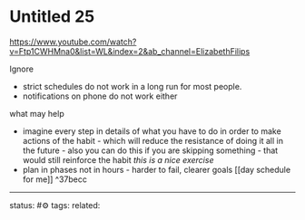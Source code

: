 # Untitled 25
https://www.youtube.com/watch?v=Ftp1CWHMna0&list=WL&index=2&ab_channel=ElizabethFilips

Ignore
 - strict schedules do not work in a long run for most people.  
 - notifications on phone do not work either

what may help
 - imagine every step in details of what you have to do in order to make actions of the habit - which will reduce the resistance of doing it all in the future - also you can do this if you are skipping something - that would still reinforce the habit *this is a nice exercise*
 - plan in phases not in hours - harder to fail, clearer goals [[day schedule for me]] ^37becc


--- 
status: #⚙️ 
tags: 
related: 